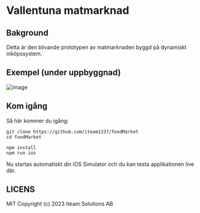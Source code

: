# Vallentuna matmarknad

## Bakground

Detta är den blivande prototypen av matmarknaden byggd på dynamiskt inköpssystem.

## Exempel (under uppbyggnad)
![image](https://user-images.githubusercontent.com/395843/232560646-26c641a6-429d-46cc-8b9d-1ed460c9e119.png)


## Kom igång

Så här kommer du igång:

    git clone https://github.com/iteam1337/foodMarket
    cd foodMarket

    npm install
    npm run ios

Nu startas automatiskt din iOS Simulator och du kan testa applikationen live där.

## LICENS

MIT Copyright (c) 2023 Iteam Solutions AB
